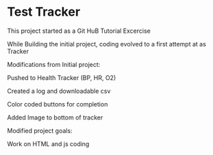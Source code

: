 # Test Tracker
This project started as a Git HuB Tutorial Excercise  

While Building the initial project, coding evolved to a first attempt at as Tracker  

Modifications from Initial project:   

Pushed to Health Tracker (BP, HR, O2)  

Created a log and downloadable csv  

Color coded buttons for completion  

Added Image to bottom of tracker  


Modified project goals:  

Work on HTML and js coding 

